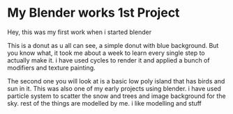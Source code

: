# My Blender works 1st Project
Hey, this was my first work when i started blender

This is a donut as u all can see, a simple donut with blue background. But you know what, it took me about a week to learn every single step to actually make it. i have used cycles to render it and applied a bunch of modifiers and texture painting.

The second one you will look at is a basic low poly island that has birds and sun in it. This was also one of my early projects using blender. i have used particle system to scatter the snow and trees and image background for the sky. rest of the things are modelled by me. i like modelling and stuff
